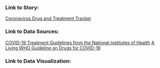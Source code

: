 ### Link to Story: 
[Coronavirus Drug and Treatment Tracker](https://www.nytimes.com/interactive/2020/science/coronavirus-drugs-treatments.html)

### Link to Data Sources:  
[COVID-19 Treatment Guidelines from the National Institutes of Health](https://www.covid19treatmentguidelines.nih.gov/about-the-guidelines/whats-new/)
[A Living WHO Guideline on Drugs for COVID-19](https://www.bmj.com/content/370/bmj.m3379/related#datasupp)

### Link to Data Visualization:




